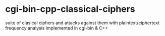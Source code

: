 # cgi-bin-cpp-classical-ciphers
suite of clasical ciphers and attacks against them with plaintext/ciphertext frequency analysis implemented in cgi-bin & C++ 
